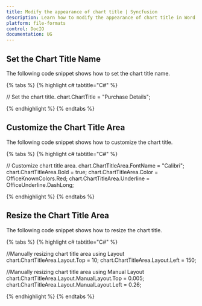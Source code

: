 ```yaml
---
title: Modify the appearance of chart title | Syncfusion
description: Learn how to modify the appearance of chart title in Word document using Syncfusion .NET Core Word (DocIO) library without Microsoft Word or interop dependencies.
platform: file-formats
control: DocIO
documentation: UG
---
```


## Set the Chart Title Name

The following code snippet shows how to set the chart title name.

{% tabs %}
{% highlight c# tabtitle="C#" %}

// Set the chart title.
chart.ChartTitle = "Purchase Details";

{% endhighlight %}
{% endtabs %}

## Customize the Chart Title Area

The following code snippet shows how to customize the chart title.

{% tabs %}
{% highlight c# tabtitle="C#" %}

// Customize chart title area.
chart.ChartTitleArea.FontName = "Calibri";
chart.ChartTitleArea.Bold = true;
chart.ChartTitleArea.Color = OfficeKnownColors.Red;
chart.ChartTitleArea.Underline = OfficeUnderline.DashLong;

{% endhighlight %}
{% endtabs %}

## Resize the Chart Title Area

The following code snippet shows how to resize the chart title.

{% tabs %}
{% highlight c# tabtitle="C#" %}

//Manually resizing chart title area using Layout
chart.ChartTitleArea.Layout.Top = 10;
chart.ChartTitleArea.Layout.Left = 150;

//Manually resizing chart title area using Manual Layout
chart.ChartTitleArea.Layout.ManualLayout.Top = 0.005;
chart.ChartTitleArea.Layout.ManualLayout.Left = 0.26;

{% endhighlight %}
{% endtabs %}